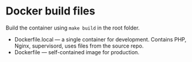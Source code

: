 # Docker build files

Build the container using `make build` in the root folder.

- Dockerfile.local — a single container for development.  Contains PHP, Nginx, supervisord, uses files from the source repo.
- Dockerfile — self-contained image for production.
